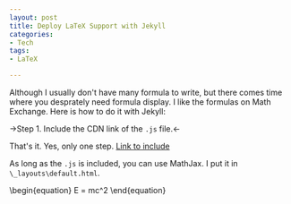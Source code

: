 ```yaml
---
layout: post
title: Deploy LaTeX Support with Jekyll
categories:
- Tech
tags:
- LaTeX

---
```

Although I usually don't have many formula to write, but there comes time where you desprately need formula display. I like the formulas on Math Exchange. Here is how to do it with Jekyll: 

->Step 1. Include the CDN link of the ```.js``` file.<-

That's it. Yes, only one step. [Link to include](http://docs.mathjax.org/en/latest/start.html#mathjax-cdn)

As long as the ```.js``` is included, you can use MathJax. I put it in ```\_layouts\default.html```.

\begin{equation}
E = mc^2
\end{equation}



